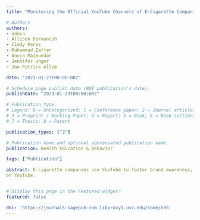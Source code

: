 ```yaml
---
title: "Monitoring the Official YouTube Channels of E-Cigarette Companies - A Thematic Analysis"

# Authors
authors:
- admin
- Allison Dormanesh
- Cindy Perez
- Muhammad Zaffer
- Anuja Majmundar
- Jennifer Unger
- Jon-Patrick Allem

date: "2023-01-23T00:00:00Z"

# Schedule page publish date (NOT publication's date).
publishDate: "2023-01-23T00:00:00Z"

# Publication type.
# Legend: 0 = Uncategorized; 1 = Conference paper; 2 = Journal article;
# 3 = Preprint / Working Paper; 4 = Report; 5 = Book; 6 = Book section;
# 7 = Thesis; 8 = Patent

publication_types: ["2"]

# Publication name and optional abbreviated publication name.
publication: Health Education & Behavior

tags: ["Publication"]

abstract: E-cigarette companies use YouTube to foster brand awareness, market their products, and interact with current and future tobacco users. However, research on the official YouTube channels of e-cigarette companies is limited. This study determined the themes of, and degree of user engagement with, videos posted to the official channels of e-cigarette companies
on YouTube.


# Display this page in the Featured widget?
featured: false

doi: 'https://journals-sagepub-com.libproxy1.usc.edu/home/heb'
---
```










